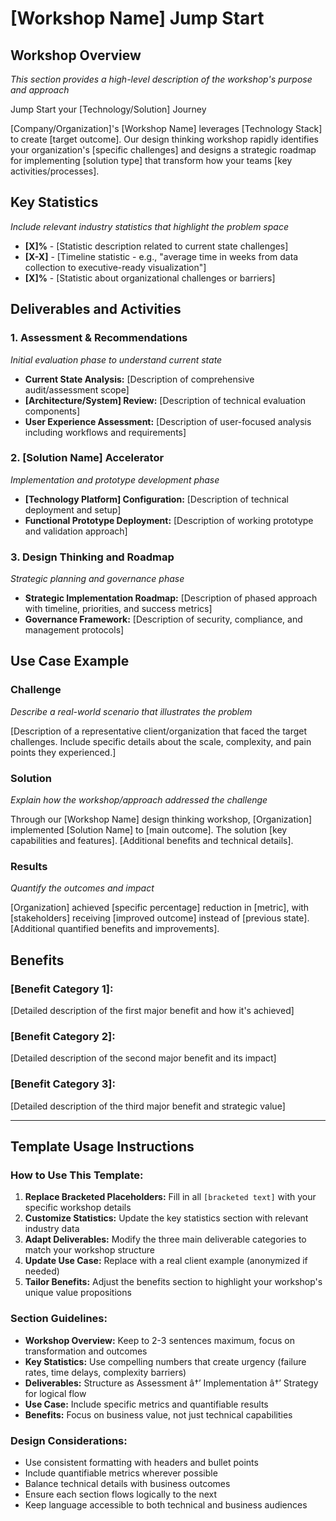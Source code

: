 # [Workshop Name] Jump Start

## Workshop Overview
*This section provides a high-level description of the workshop's purpose and approach*

Jump Start your [Technology/Solution] Journey

[Company/Organization]'s [Workshop Name] leverages [Technology Stack] to create [target outcome]. Our design thinking workshop rapidly identifies your organization's [specific challenges] and designs a strategic roadmap for implementing [solution type] that transform how your teams [key activities/processes].

## Key Statistics
*Include relevant industry statistics that highlight the problem space*

- **[X]%** - [Statistic description related to current state challenges]
- **[X-X]** - [Timeline statistic - e.g., "average time in weeks from data collection to executive-ready visualization"]
- **[X]%** - [Statistic about organizational challenges or barriers]

## Deliverables and Activities

### 1. Assessment & Recommendations
*Initial evaluation phase to understand current state*

- **Current State Analysis:** [Description of comprehensive audit/assessment scope]
- **[Architecture/System] Review:** [Description of technical evaluation components]
- **User Experience Assessment:** [Description of user-focused analysis including workflows and requirements]

### 2. [Solution Name] Accelerator
*Implementation and prototype development phase*

- **[Technology Platform] Configuration:** [Description of technical deployment and setup]
- **Functional Prototype Deployment:** [Description of working prototype and validation approach]

### 3. Design Thinking and Roadmap
*Strategic planning and governance phase*

- **Strategic Implementation Roadmap:** [Description of phased approach with timeline, priorities, and success metrics]
- **Governance Framework:** [Description of security, compliance, and management protocols]

## Use Case Example

### Challenge
*Describe a real-world scenario that illustrates the problem*

[Description of a representative client/organization that faced the target challenges. Include specific details about the scale, complexity, and pain points they experienced.]

### Solution
*Explain how the workshop/approach addressed the challenge*

Through our [Workshop Name] design thinking workshop, [Organization] implemented [Solution Name] to [main outcome]. The solution [key capabilities and features]. [Additional benefits and technical details].

### Results
*Quantify the outcomes and impact*

[Organization] achieved [specific percentage] reduction in [metric], with [stakeholders] receiving [improved outcome] instead of [previous state]. [Additional quantified benefits and improvements].

## Benefits

### [Benefit Category 1]:
[Detailed description of the first major benefit and how it's achieved]

### [Benefit Category 2]:
[Detailed description of the second major benefit and its impact]

### [Benefit Category 3]:
[Detailed description of the third major benefit and strategic value]

---

## Template Usage Instructions

### How to Use This Template:

1. **Replace Bracketed Placeholders:** Fill in all `[bracketed text]` with your specific workshop details
2. **Customize Statistics:** Update the key statistics section with relevant industry data
3. **Adapt Deliverables:** Modify the three main deliverable categories to match your workshop structure
4. **Update Use Case:** Replace with a real client example (anonymized if needed)
5. **Tailor Benefits:** Adjust the benefits section to highlight your workshop's unique value propositions

### Section Guidelines:

- **Workshop Overview:** Keep to 2-3 sentences maximum, focus on transformation and outcomes
- **Key Statistics:** Use compelling numbers that create urgency (failure rates, time delays, complexity barriers)
- **Deliverables:** Structure as Assessment â†’ Implementation â†’ Strategy for logical flow
- **Use Case:** Include specific metrics and quantifiable results
- **Benefits:** Focus on business value, not just technical capabilities

### Design Considerations:

- Use consistent formatting with headers and bullet points
- Include quantifiable metrics wherever possible
- Balance technical details with business outcomes
- Ensure each section flows logically to the next
- Keep language accessible to both technical and business audiences
